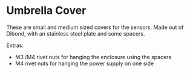 # Umbrella Cover

These are small and medium sized covers for the sensors. Made out of Dibond, with an stainless steel plate and some spacers.

Extras:

- M3 /M4 rivet nuts for hanging the enclosure using the spacers
- M4 rivet nuts for hanging the power supply on one side